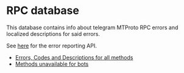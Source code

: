 # RPC database

This database contains info about telegram MTProto RPC errors and localized descriptions for said errors.

See [here](https://github.com/danog/telerpc) for the error reporting API.  

* [Errors, Codes and Descriptions for all methods](https://rpc.madelineproto.xyz/v4.json)
* [Methods unavailable for bots](https://rpc.madelineproto.xyz/bot.json)
